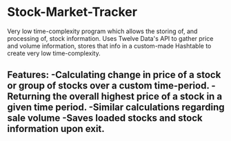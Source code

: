 # Stock-Market-Tracker
Very low time-complexity program which allows the storing of, and processing of, stock information. 
Uses Twelve Data's API to gather price and volume information, stores that info in a custom-made Hashtable to create very low time-complexity. 

Features:
-Calculating change in price of a stock or group of stocks over a custom time-period.
-Returning the overall highest price of a stock in a given time period.
-Similar calculations regarding sale volume
-Saves loaded stocks and stock information upon exit.
-
